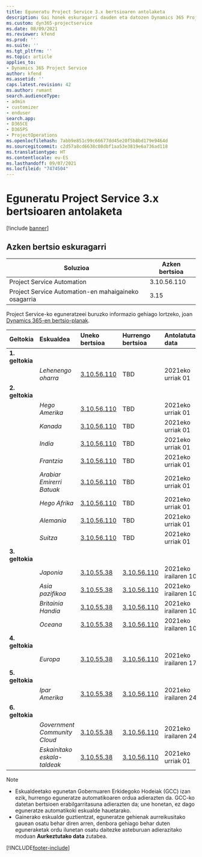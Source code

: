 ```yaml
---
title: Eguneratu Project Service 3.x bertsioaren antolaketa
description: Gai honek eskuragarri dauden eta datozen Dynamics 365 Project Service Automation-en bertsioei buruzko informazioa eskaintzen du.
ms.custom: dyn365-projectservice
ms.date: 08/09/2021
ms.reviewer: kfend
ms.prod: ''
ms.suite: ''
ms.tgt_pltfrm: ''
ms.topic: article
applies_to:
- Dynamics 365 Project Service
author: kfend
ms.assetid: ''
caps.latest.revision: 42
ms.author: rumant
search.audienceType:
- admin
- customizer
- enduser
search.app:
- D365CE
- D365PS
- ProjectOperations
ms.openlocfilehash: 7abb9e851c99c66677dd45e20f5b8bd179e9464d
ms.sourcegitcommit: c2d57a8cd6638c08dbf1aa53e3819e6a736ad118
ms.translationtype: HT
ms.contentlocale: eu-ES
ms.lasthandoff: 09/07/2021
ms.locfileid: "7474504"
---
```

# <a name="update-release-schedule-for-project-service-3x"></a>Eguneratu Project Service 3.x bertsioaren antolaketa

[!include [banner](../includes/psa-now-project-operations.md)]

## <a name="latest-version-availability"></a>Azken bertsio eskuragarri

| Soluzioa  | Azken bertsioa |
|-------|----|
| Project Service Automation    | 3.10.56.110 |
| Project Service Automation-en mahaigaineko osagarria                | 3.15          |

Project Service-ko eguneratzeei buruzko informazio gehiago lortzeko, joan [Dynamics 365-en bertsio-planak](/dynamics365/release-plans/). 

| Geltokia  | Eskualdea | Uneko bertsioa | Hurrengo bertsioa |  Antolatutako data
| :---   | :---   | :---   | :---   |:---   |         
|<strong>1. geltokia</strong> | |  |  | |
| | <i>Lehenengo oharra</i> | [3.10.56.110](whats-new-ur-35.md) | TBD | 2021eko urriak 01
|<strong>2. geltokia</strong> | |  |  | |
| | <i>Hego Amerika</i> | [3.10.56.110](whats-new-ur-35.md) | TBD | 2021eko urriak 01
| | <i>Kanada</i> | [3.10.56.110](whats-new-ur-35.md) | TBD | 2021eko urriak 01
| | <i>India</i> | [3.10.56.110](whats-new-ur-35.md) | TBD | 2021eko urriak 01
| | <i>Frantzia</i> | [3.10.56.110](whats-new-ur-35.md) | TBD | 2021eko urriak 01
| | <i>Arabiar Emirerri Batuak</i> | [3.10.56.110](whats-new-ur-35.md) | TBD | 2021eko urriak 01
| | <i>Hego Afrika</i> | [3.10.56.110](whats-new-ur-35.md) | TBD | 2021eko urriak 01
| | <i>Alemania</i> | [3.10.56.110](whats-new-ur-35.md) | TBD | 2021eko urriak 01
| | <i>Suitza</i> | [3.10.56.110](whats-new-ur-35.md) | TBD | 2021eko urriak 01
|<strong>3. geltokia</strong> | |  |  | |
| | <i>Japonia</i> | [3.10.55.38](whats-new-ur-34.md) | [3.10.56.110](whats-new-ur-35.md) | 2021eko irailaren 10a
| | <i>Asia pazifikoa</i> | [3.10.55.38](whats-new-ur-34.md) | [3.10.56.110](whats-new-ur-35.md) | 2021eko irailaren 10a
| | <i>Britainia Handia</i> | [3.10.55.38](whats-new-ur-34.md) | [3.10.56.110](whats-new-ur-35.md) | 2021eko irailaren 10a
| | <i>Oceana</i> | [3.10.55.38](whats-new-ur-34.md) | [3.10.56.110](whats-new-ur-35.md) | 2021eko irailaren 10a
|<strong>4. geltokia</strong> | |  |  | |
| | <i>Europa</i> | [3.10.55.38](whats-new-ur-34.md) | [3.10.56.110](whats-new-ur-35.md) | 2021eko irailaren 17a
|<strong>5. geltokia</strong> | |  |  | |
| | <i>Ipar Amerika</i> | [3.10.55.38](whats-new-ur-34.md) | [3.10.56.110](whats-new-ur-35.md) | 2021eko irailaren 24a
|<strong>6. geltokia</strong> | |  |  | |
| | <i>Government Community Cloud</i> | [3.10.55.38](whats-new-ur-34.md) | [3.10.56.110](whats-new-ur-35.md) | 2021eko irailaren 24a
| | <i>Eskainitako eskala-taldeak</i> | [3.10.55.38](whats-new-ur-34.md) | [3.10.56.110](whats-new-ur-35.md) | 2021eko urriak 01

>[!Note]
> - Eskualdeetako egunetan Gobernuaren Erkidegoko Hodeiak (GCC) izan ezik, hurrengo eguneratze automatikoaren ordua adierazten da. GCC-ko datetan bertsioen erabilgarritasuna adierazten da; une honetan, ez dago eguneratze automatikoki eskualde hauetarako.
> - Gainerako eskualde guztientzat, eguneratze gehienak aurreikusitako gauean osatu behar diren arren, denbora gehiago behar duten eguneraketak ordu ilunetan osatu daitezke asteburuan adierazitako moduan **Aurkeztutako data** zutabea.


[!INCLUDE[footer-include](../includes/footer-banner.md)]
